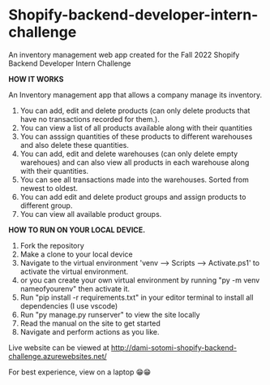 # Shopify-backend-developer-intern-challenge
 An inventory management web app created for the Fall 2022 Shopify Backend Developer Intern Challenge



<strong><b> HOW IT WORKS </b> </strong>
<p> An Inventory management app that allows a company manage its inventory.</p>

1. You can add, edit and delete products (can only delete products that have no transactions recorded for them.).
2. You can view a list of all products available along with their quantities 
3. You can asssign quantities of these products to different warehouses and also delete these quantities. 
4. You can add, edit and delete warehouses (can only delete empty warehoues) and can also view all products in each warehouse along with their quantities.
5. You can see all transactions made into the warehouses. Sorted from newest to oldest.
6. You can add edit and delete product groups and assign products to different group.
8. You can view all available product groups.




<strong>**HOW TO RUN ON YOUR LOCAL DEVICE.**</strong>
1. Fork the repository
2. Make a clone to your local device
3. Navigate to the virtual environment 'venv --> Scripts --> Activate.ps1' to activate the virtual environment.
4. or you can create your own virtual environment by running "py -m venv nameofyourenv" then activate it.
5. Run "pip install -r requirements.txt" in your editor terminal to install all dependencies (I use vscode)
6. Run "py manage.py runserver" to view the site locally
7. Read the manual on the site to get started 
8. Navigate and perform actions as you like.

Live website can be viewed at http://dami-sotomi-shopify-backend-challenge.azurewebsites.net/

For best experience, view on a laptop 😁😁
